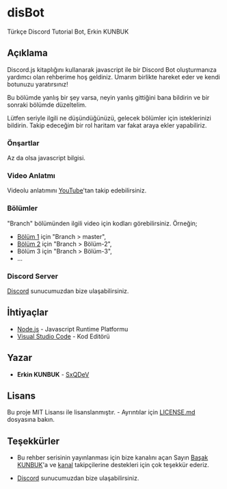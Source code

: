# disBot

Türkçe Discord Tutorial Bot, Erkin KUNBUK

## Açıklama

Discord.js kitaplığını kullanarak javascript ile bir Discord Bot oluşturmanıza yardımcı olan rehberime hoş geldiniz. Umarım birlikte hareket eder ve kendi botunuzu yaratırsınız!

Bu bölümde yanlış bir şey varsa, neyin yanlış gittiğini bana bildirin ve bir sonraki bölümde düzeltelim.

Lütfen seriyle ilgili ne düşündüğünüzü, gelecek bölümler için isteklerinizi bildirin. Takip edeceğim bir rol haritam var fakat araya ekler yapabiliriz.

### Önşartlar

Az da olsa javascript bilgisi.

### Video Anlatmı

Videolu anlatımını [YouTube](https://www.youtube.com/playlist?list=PLu_0x99a4ZztdevptMGJzT9RZVrvhE_Zh)'tan takip edebilirsiniz.

### Bölümler

"Branch" bölümünden ilgili video için kodları görebilirsiniz.
Örneğin; 
* [Bölüm 1](https://github.com/SxQDeV/disBot/tree/master) için "Branch > master",
* [Bölüm 2](https://github.com/SxQDeV/disBot/tree/B%C3%B6l%C3%BCm-2) için "Branch > Bölüm-2",
* Bölüm 3 için "Branch > Bölüm-3",
* ...

### Discord Server
[Discord](https://discord.gg/kukCnds) sunucumuzdan bize ulaşabilirsiniz.

## İhtiyaçlar

* [Node.js](https://nodejs.org/en/) - Javascript Runtime Platformu
* [Visual Studio Code](https://code.visualstudio.com/Download) - Kod Editörü

## Yazar

* **Erkin KUNBUK** - [SxQDeV](https://github.com/SxQDeV)

## Lisans

Bu proje MIT Lisansı ile lisanslanmıştır. - Ayrıntılar için [LICENSE.md](LICENSEe.md) dosyasına bakın.

## Teşekkürler

* Bu rehber serisinin yayınlanması için bize kanalını açan Sayın [Başak KUNBUK](https://www.youtube.com/channel/UCl2B2aokheK5kPlgp591tDA)'a ve [kanal](https://www.youtube.com/channel/UCl2B2aokheK5kPlgp591tDA) takipçilerine destekleri için çok teşekkür ederiz.

* [Discord](https://discord.gg/kukCnds) sunucumuzdan bize ulaşabilirsiniz.
